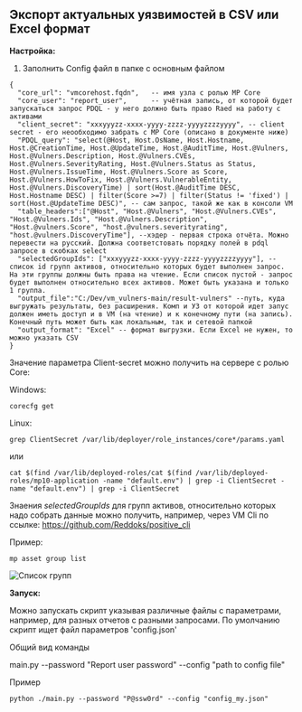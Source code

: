 ## Экспорт актуальных уязвимостей в CSV или Excel формат

**Настройка:**

1. Заполнить Config файл в папке с основным файлом

```
{
  "core_url": "vmcorehost.fqdn",   -- имя узла с ролью MP Core
  "core_user": "report_user",      -- учётная запись, от которой будет запускаться запрос PDQL - у него должно быть право Raed на работу с активами
  "client_secret": "xxxyyyzz-xxxx-yyyy-zzzz-yyyyzzzzyyyy", -- client secret - его неообходимо забрать с MP Core (описано в документе ниже)
  "PDQL_query": "select(@Host, Host.OsName, Host.Hostname, Host.@CreationTime, Host.@UpdateTime, Host.@AuditTime, Host.@Vulners, Host.@Vulners.Description, Host.@Vulners.CVEs, Host.@Vulners.SeverityRating, Host.@Vulners.Status as Status, Host.@Vulners.IssueTime, Host.@Vulners.Score as Score, Host.@Vulners.HowToFix, Host.@Vulners.VulnerableEntity, Host.@Vulners.DiscoveryTime) | sort(Host.@AuditTime DESC, Host.Hostname DESC) | filter(Score >=7) | filter(Status != 'fixed') | sort(Host.@UpdateTime DESC)", -- сам запрос, такой же как в консоли VM
  "table_headers":["@Host", "Host.@Vulners", "Host.@Vulners.CVEs", "Host.@Vulners.Ids", "Host.@Vulners.Description", "Host.@vulners.Score", "host.@vulners.severityrating", "host.@vulners.DiscoveryTime"], --хэдер - первая строка отчёта. Можно перевести на русский. Должна соответстовать порядку полей в pdql запросе в скобках select
  "selectedGroupIds": ["xxxyyyzz-xxxx-yyyy-zzzz-yyyyzzzzyyyy"], -- список id групп активов, относительно которых будет выполнен запрос. На эти группы должны быть права на чтение. Если список пустой - запрос будет выполнен относительно всех активов. Может быть указана и только 1 группа.
  "output_file":"C:/Dev/vm_vulners-main/result-vulners" --путь, куда выгружать результаты, без расширения. Комп и УЗ от которой идет запус должен иметь доступ и в VM (на чтение) и к конечному пути (на запись). Конечный путь может быть как локальным, так и сетевой папкой
  "output_format": "Excel" -- формат выгрузки. Если Excel не нужен, то можно указать CSV
}
```

Значение параметра Client-secret можно получить на сервере с ролью Core:

Windows:

`corecfg get`



Linux:

`grep ClientSecret /var/lib/deployer/role_instances/core*/params.yaml`

или

`cat $(find /var/lib/deployed-roles/cat $(find /var/lib/deployed-roles/mp10-application -name "default.env") | grep -i ClientSecret -name "default.env") | grep -i ClientSecret`


Знаения  *selectedGroupIds* для групп активов, относительно которых надо собрать данные можно получить, например, через VM Cli по ссылке:
https://github.com/Reddoks/positive_cli

Пример:

```mp asset group list```

![Список групп](group_ids.png)

**Запуск:**

Можно запускать скрипт указывая различные файлы с параметрами, например, для разных отчетов с разными запросами.
По умолчанию скрипт ищет файл параметров 'config.json'

Общий вид команды

main.py --password "Report user password" --config "path to config file"

Пример
```shell
python ./main.py --password "P@ssw0rd" --config "config_my.json"
```

